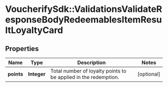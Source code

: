 # VoucherifySdk::ValidationsValidateResponseBodyRedeemablesItemResultLoyaltyCard

## Properties

| Name | Type | Description | Notes |
| ---- | ---- | ----------- | ----- |
| **points** | **Integer** | Total number of loyalty points to be applied in the redemption. | [optional] |

